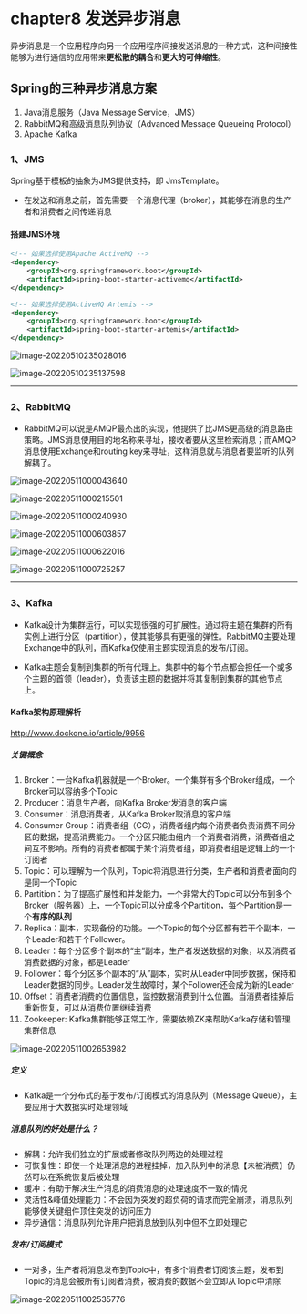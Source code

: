 # chapter8 发送异步消息

异步消息是一个应用程序向另一个应用程序间接发送消息的一种方式，这种间接性能够为进行通信的应用带来**更松散的耦合**和**更大的可伸缩性**。

## Spring的三种异步消息方案

1. Java消息服务（Java Message Service，JMS）
2. RabbitMQ和高级消息队列协议（Advanced Message Queueing Protocol）
3. Apache Kafka

### 1、JMS

Spring基于模板的抽象为JMS提供支持，即 JmsTemplate。

- 在发送和消息之前，首先需要一个消息代理（broker），其能够在消息的生产者和消费者之间传递消息

#### 搭建JMS环境

```xml
<!-- 如果选择使用Apache ActiveMQ -->
<dependency>
	<groupId>org.springframework.boot</groupId>
	<artifactId>spring-boot-starter-activemq</artifactId>
</dependency>

<!-- 如果选择使用ActiveMQ Artemis -->
<dependency>
	<groupId>org.springframework.boot</groupId>
	<artifactId>spring-boot-starter-artemis</artifactId>
</dependency>
```

![image-20220510235028016](https://cdn.jsdelivr.net/gh/Lance-Mai/MyPictureBed/images/image-2022/image-20220510235028016.png)

![image-20220510235137598](https://cdn.jsdelivr.net/gh/Lance-Mai/MyPictureBed/images/image-2022/image-20220510235137598.png)

---

### 2、RabbitMQ

- RabbitMQ可以说是AMQP最杰出的实现，他提供了比JMS更高级的消息路由策略。JMS消息使用目的地名称来寻址，接收者要从这里检索消息；而AMQP消息使用Exchange和routing key来寻址，这样消息就与消息者要监听的队列解耦了。

![image-20220511000043640](https://cdn.jsdelivr.net/gh/Lance-Mai/MyPictureBed/images/image-2022/image-20220511000043640.png)

![image-20220511000215501](https://cdn.jsdelivr.net/gh/Lance-Mai/MyPictureBed/images/image-2022/image-20220511000215501.png)

![image-20220511000240930](C:%5CUsers%5CAdministrator%5CAppData%5CRoaming%5CTypora%5Ctypora-user-images%5Cimage-20220511000240930.png)

![image-20220511000603857](C:%5CUsers%5CAdministrator%5CAppData%5CRoaming%5CTypora%5Ctypora-user-images%5Cimage-20220511000603857.png)

![image-20220511000622016](https://cdn.jsdelivr.net/gh/Lance-Mai/MyPictureBed/images/image-2022/image-20220511000622016.png)

![image-20220511000725257](C:%5CUsers%5CAdministrator%5CAppData%5CRoaming%5CTypora%5Ctypora-user-images%5Cimage-20220511000725257.png)

---

### 3、Kafka

- Kafka设计为集群运行，可以实现很强的可扩展性。通过将主题在集群的所有实例上进行分区（partition），使其能够具有更强的弹性。RabbitMQ主要处理Exchange中的队列，而Kafka仅使用主题实现消息的发布/订阅。

- Kafka主题会复制到集群的所有代理上。集群中的每个节点都会担任一个或多个主题的首领（leader），负责该主题的数据并将其复制到集群的其他节点上。

#### Kafka架构原理解析

http://www.dockone.io/article/9956

##### 关键概念

1. Broker：一台Kafka机器就是一个Broker。一个集群有多个Broker组成，一个Broker可以容纳多个Topic
2. Producer：消息生产者，向Kafka Broker发消息的客户端
3. Consumer：消息消费者，从Kafka Broker取消息的客户端
4. Consumer Group：消费者组（CG），消费者组内每个消费者负责消费不同分区的数据，提高消费能力。一个分区只能由组内一个消费者消费，消费者组之间互不影响。所有的消费者都属于某个消费者组，即消费者组是逻辑上的一个订阅者
5. Topic：可以理解为一个队列，Topic将消息进行分类，生产者和消费者面向的是同一个Topic
6. Partition：为了提高扩展性和并发能力，一个非常大的Topic可以分布到多个Broker（服务器）上，一个Topic可以分成多个Partition，每个Partition是一个**有序的队列**
7. Replica：副本，实现备份的功能。一个Topic的每个分区都有若干个副本，一个Leader和若干个Follower。
8. Leader：每个分区多个副本的“主”副本，生产者发送数据的对象，以及消费者消费数据的对象，都是Leader
9. Follower：每个分区多个副本的“从”副本，实时从Leader中同步数据，保持和Leader数据的同步。Leader发生故障时，某个Follower还会成为新的Leader
10. Offset：消费者消费的位置信息，监控数据消费到什么位置。当消费者挂掉后重新恢复，可以从消费位置继续消费
11. Zookeeper: Kafka集群能够正常工作，需要依赖ZK来帮助Kafka存储和管理集群信息

![image-20220511002653982](https://cdn.jsdelivr.net/gh/Lance-Mai/MyPictureBed/images/image-2022/image-20220511002653982.png)

##### 定义

- Kafka是一个分布式的基于发布/订阅模式的消息队列（Message Queue），主要应用于大数据实时处理领域

##### **消息队列的好处是什么？**

- 解耦：允许我们独立的扩展或者修改队列两边的处理过程
- 可恢复性：即使一个处理消息的进程挂掉，加入队列中的消息【未被消费】仍然可以在系统恢复后被处理
- 缓冲：有助于解决生产消息的消费消息的处理速度不一致的情况
- 灵活性&峰值处理能力：不会因为突发的超负荷的请求而完全崩溃，消息队列能够使关键组件顶住突发的访问压力
- 异步通信：消息队列允许用户把消息放到队列中但不立即处理它

##### 发布/订阅模式

- 一对多，生产者将消息发布到Topic中，有多个消费者订阅该主题，发布到Topic的消息会被所有订阅者消费，被消费的数据不会立即从Topic中清除

![image-20220511002535776](https://cdn.jsdelivr.net/gh/Lance-Mai/MyPictureBed/images/image-2022/image-20220511002535776.png)

##### 

